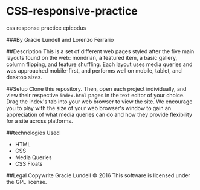 # CSS-responsive-practice
css response practice epicodus

###By Gracie Lundell and Lorenzo Ferrario

##Description
This is a set of different web pages styled after the five main layouts found on the web: mondrian, a featured item, a basic gallery, column flipping, and feature shuffling. Each layout uses media queries and was approached mobile-first, and performs well on mobile, tablet, and desktop sizes.  

##Setup
Clone this repository. Then, open each project individually, and view their respective <code>index.html</code> pages in the text editor of your choice. Drag the index's tab into your web browser to view the site.
We encourage you to play with the size of your web browser's window to gain an appreciation of what media queries can do and how they provide flexibility for a site across platforms.

##technologies Used
- HTML
- CSS
- Media Queries
- CSS Floats

##Legal
Copywrite Gracie Lundell &copy; 2016
This software is licensed under the GPL license.
